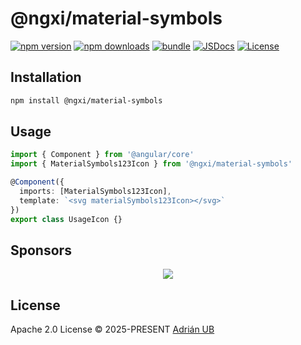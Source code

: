 # @ngxi/material-symbols

[![npm version][npm-version-src]][npm-version-href]
[![npm downloads][npm-downloads-src]][npm-downloads-href]
[![bundle][bundle-src]][bundle-href]
[![JSDocs][jsdocs-src]][jsdocs-href]
[![License][license-src]][license-href]

## Installation

```sh
npm install @ngxi/material-symbols
```

## Usage

```ts
import { Component } from '@angular/core'
import { MaterialSymbols123Icon } from '@ngxi/material-symbols'

@Component({
  imports: [MaterialSymbols123Icon],
  template: `<svg materialSymbols123Icon></svg>`
})
export class UsageIcon {}
```

## Sponsors

<p align="center">
  <a href="https://cdn.jsdelivr.net/gh/adrian-ub/static/sponsors.svg">
    <img src='https://cdn.jsdelivr.net/gh/adrian-ub/static/sponsors.svg'/>
  </a>
</p>

## License

Apache 2.0 License © 2025-PRESENT [Adrián UB](https://github.com/adrian-ub)

<!-- Badges -->

[npm-version-src]: https://img.shields.io/npm/v/@ngxi/material-symbols?style=flat&colorA=080f12&colorB=1fa669
[npm-version-href]: https://npmjs.com/package/@ngxi/material-symbols
[npm-downloads-src]: https://img.shields.io/npm/dm/@ngxi/material-symbols?style=flat&colorA=080f12&colorB=1fa669
[npm-downloads-href]: https://npmjs.com/package/@ngxi/material-symbols
[bundle-src]: https://img.shields.io/bundlephobia/minzip/@ngxi/material-symbols?style=flat&colorA=080f12&colorB=1fa669&label=minzip
[bundle-href]: https://bundlephobia.com/result?p=@ngxi/material-symbols
[license-src]: https://img.shields.io/npm/l/@ngxi/material-symbols?style=flat&colorA=080f12&colorB=1fa669
[license-href]: https://github.com/adrian-ub/ngxi/blob/main/LICENSE
[jsdocs-src]: https://img.shields.io/badge/jsdocs-reference-080f12?style=flat&colorA=080f12&colorB=1fa669
[jsdocs-href]: https://www.jsdocs.io/package/@ngxi/material-symbols
